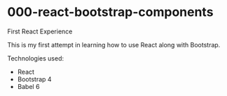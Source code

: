 # 000-react-bootstrap-components
First React Experience

This is my first attempt in learning how to use React along with Bootstrap.

Technologies used:
- React 
- Bootstrap 4
- Babel 6
